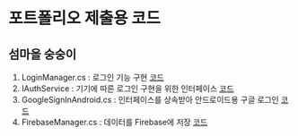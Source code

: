 # 포트폴리오 제출용 코드
## 섬마을 숭숭이
1. LoginManager.cs : 로그인 기능 구현 [코드](LoginManager.cs)
3. IAuthService : 기기에 따른 로그인 구현을 위한 인터페이스  [코드](IAuthService.cs)
4. GoogleSignInAndroid.cs : 인터페이스를 상속받아 안드로이드용 구글 로그인  [코드](https://github.com/Eun-seo/Islandmonkey_p/blob/76c6c83fe988dafe449dc1da0b9101bfd60498c0/GoogleSignInAndroid.cs)
5. FirebaseManager.cs : 데이터를 Firebase에 저장  [코드](FirebaseManager.cs)
